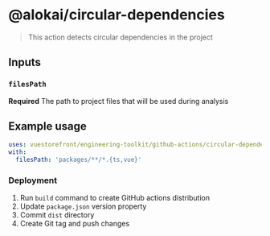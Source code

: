 # @alokai/circular-dependencies

> This action detects circular dependencies in the project

## Inputs

### `filesPath`

**Required** The path to project files that will be used during analysis

## Example usage

```yaml
uses: vuestorefront/engineering-toolkit/github-actions/circular-dependencies@main
with:
  filesPath: 'packages/**/*.{ts,vue}'
```

### Deployment

1. Run `build` command to create GitHub actions distribution
2. Update `package.json` version property
3. Commit `dist` directory
4. Create Git tag and push changes